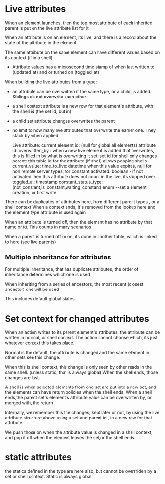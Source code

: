 # Live attributes

When an element launches, then the top most attribute of each inherited parent is put on the live attribute list for it  

When an attribute is on an element, its live, and there is a record about the state of the attribute in the element

The same attribute on the same element can have different values based on its context (if in a shell)

* Attribute values has a microsecond time stamp of when last written to (updated_at) and or turned on (toggled_at)

When building the live attributes from a type:
* an attribute can be overwritten if the same type, or a child, is added. Siblings do not overwrite each other
* a shell context attribute is a new row for that element's attribute, with the shell id (the set id, but in)
* a child set attribute changes overwrites the parent
* no limit to how many live attributes that overwrite the earlier one. They stack by when applied.




    Live attribute:
        current element id: (null for global all elements)
        attribute id:
        overwritten_by : when a new live element is added that overwrites, this is filled in by what is overwriting it
        set: set id for shell only changes
        parent: this table id for the attribute (if shell) allows popping shells
        current_value: 
        time_to_live: datetime when this value expires, null for non remote server types, for constant
        activated: boolean - if not activated then this attribute does not count in the live, its skipped over
        toggled_at: timestamp 
        constant_status_type: (not_constant,is_constant,waiting_constant) enum --set a element creation, or first write

There can be duplicates of attributes here, from different parent types , or a shell context
When a context ends, it's removed from the lookup here and the element type attribute is used again

When an attribute is turned off, then the element has no attribute by that name or id. This counts in many scenarios

When a parent is turned off or on, its done in another table, which is linked to here (see live parents)

## Multiple inheritance for attributes

For multiple inheritance, that has duplicate attributes, the order of inheritance determines which one is used

When inheriting from a series of ancestors, the most recent (closest ancestor) one will be used

This includes default global states

# Set context for changed attributes

When an action writes to its parent element's attributes, the attribute can be written in normal, or shell context.
The action cannot choose which, its just whatever context this takes place.

Normal is the default, the attribute is changed and the same element in other sets see this change.

When this is shell context, this change is only seen by other reads in the same shell. (unless static, that is always global)
When the  shell ends, those changes are lost.


A shell is when selected elements from one set are put into a new set, and the elements can have return policies when the shell ends.
When a shell ends,the parent set's element's attribute value can be overwritten by, or merged with, the return

Internally, we remember this the changes, kept later or not, by using the live attribute structure above using a set and parent id , 
in a new row for that attribute.

We push those on when the attribute value is changed in a  shell context, and pop it off when the element leaves the set,or the shell ends.




# static attributes 

the statics defined in the type are here also, but cannot be overrriden by a set or shell context. Static is always global 
